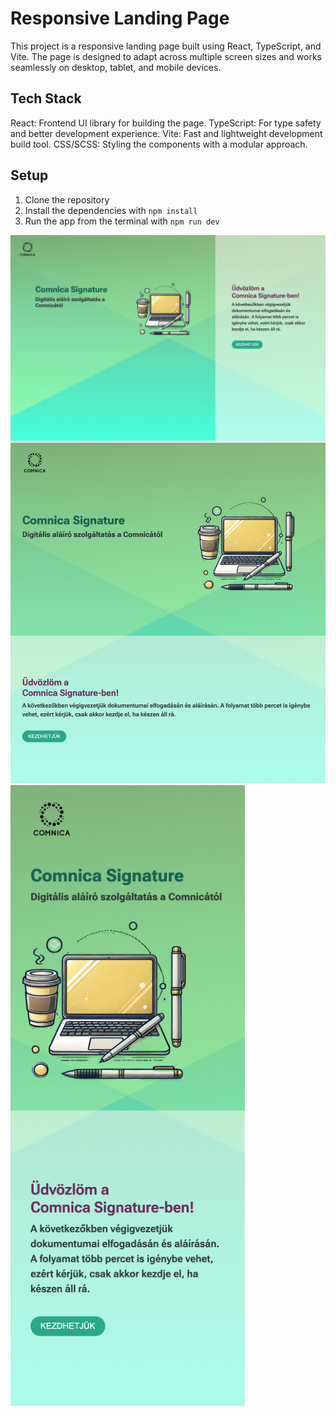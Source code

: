 # Responsive Landing Page

This project is a responsive landing page built using React, TypeScript, and Vite. The page is designed to adapt across multiple screen sizes and works seamlessly on desktop, tablet, and mobile devices.

## Tech Stack

React: Frontend UI library for building the page.
TypeScript: For type safety and better development experience.
Vite: Fast and lightweight development build tool.
CSS/SCSS: Styling the components with a modular approach.

## Setup

1. Clone the repository
2. Install the dependencies with `npm install`
3. Run the app from the terminal with `npm run dev`

![large screen](./screenshots/desktop.png "Title")
![medium screen](./screenshots/medium.png "Title")
<img src="./screenshots/mobile.png" width="375" alt="mobile landing" />

